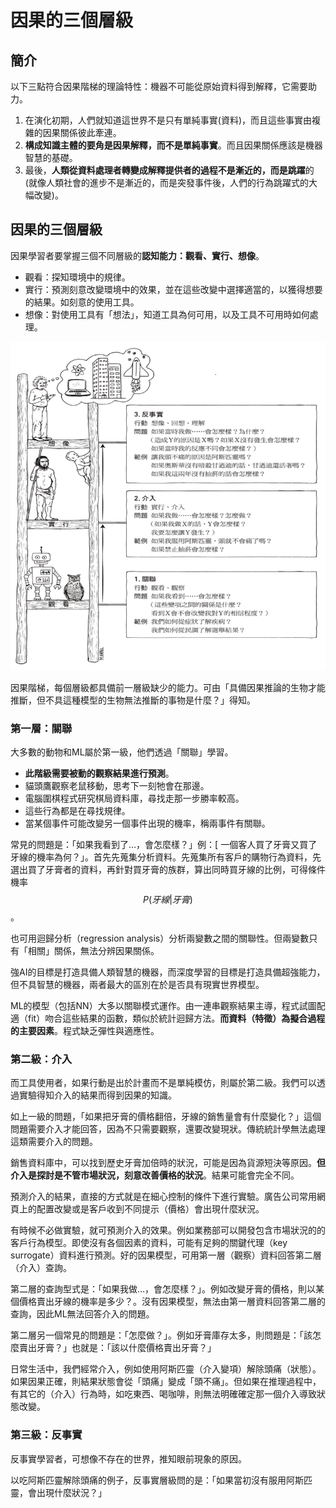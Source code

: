 # 因果的三個層級

## 簡介

以下三點符合因果階梯的理論特性：機器不可能從原始資料得到解釋，它需要助力。

1. 在演化初期，人們就知道這世界不是只有單純事實\(資料\)，而且這些事實由複雜的因果關係彼此牽連。
2. **構成知識主體的要角是因果解釋，而不是單純事實**。而且因果關係應該是機器智慧的基礎。
3. 最後，**人類從資料處理者轉變成解釋提供者的過程不是漸近的，而是跳躍**的\(就像人類社會的進步不是漸近的，而是突發事件後，人們的行為跳躍式的大幅改變\)。

## 因果的三個層級

因果學習者要掌握三個不同層級的**認知能力：觀看、實行、想像**。

* 觀看：探知環境中的規律。
* 實行：預測刻意改變環境中的效果，並在這些改變中選擇適當的，以獲得想要的結果。如刻意的使用工具。
* 想像：對使用工具有「想法」，知道工具為何可用，以及工具不可用時如何處理。

![&#x56E0;&#x679C;&#x968E;&#x68AF;](../.gitbook/assets/ladder-of-causation-min.png)

因果階梯，每個層級都具備前一層級缺少的能力。可由「具備因果推論的生物才能推斷，但不具這種模型的生物無法推斷的事物是什麼？」得知。

### 第一層：關聯

大多數的動物和ML屬於第一級，他們透過「關聯」學習。

* **此階級需要被動的觀察結果進行預測**。
* 貓頭鷹觀察老鼠移動，思考下一刻牠會在那邊。
* 電腦圍棋程式研究棋局資料庫，尋找走那一步勝率較高。
* 這些行為都是在尋找規律。
* 當某個事件可能改變另一個事件出現的機率，稱兩事件有關聯。

常見的問題是：「如果我看到了…，會怎麼樣？」例：\[ 一個客人買了牙膏又買了牙線的機率為何？」。首先先蒐集分析資料。先蒐集所有客戶的購物行為資料，先選出買了牙膏者的資料，再針對買牙膏的族群，算出同時買牙線的比例，可得條件機率$$P(牙線|牙膏)$$。

也可用迴歸分析（regression analysis）分析兩變數之間的關聯性。但兩變數只有「相關」關係，無法分辨因果關係。

強AI的目標是打造具備人類智慧的機器，而深度學習的目標是打造具備超強能力，但不具智慧的機器，兩者最大的區別在於是否具有現實世界模型。

ML的模型（包括NN）大多以關聯模式運作。由一連串觀察結果主導，程式試圖配適（fit）吻合這些結果的函數，類似於統計迴歸方法。**而資料（特徵）為擬合過程的主要因素**。程式缺乏彈性與適應性。

### 第二級：介入

而工具使用者，如果行動是出於計畫而不是單純模仿，則屬於第二級。我們可以透過實驗得知介入的結果而得到因果的知識。

如上一級的問題，「如果把牙膏的價格翻倍，牙線的銷售量會有什麼變化？」這個問題需要介入才能回答，因為不只需要觀察，還要改變現狀。傳統統計學無法處理這類需要介入的問題。

銷售資料庫中，可以找到歷史牙膏加倍時的狀況，可能是因為貨源短決等原因。**但介入是探討是不管市場狀況，刻意改善價格的狀況**。結果可能會完全不同。

預測介入的結果，直接的方式就是在細心控制的條件下進行實驗。廣告公司常用網頁上的配置改變或是客戶收到不同提示（價格）會出現什麼狀況。

有時候不必做實驗，就可預測介入的效果。例如業務部可以開發包含市場狀況的的客戶行為模型。即使沒有各個因素的資料，可能有足夠的關鍵代理（key surrogate）資料進行預測。好的因果模型，可用第一層（觀察）資料回答第二層（介入）查詢。

第二層的查詢型式是：「如果我做…，會怎麼樣？」。例如改變牙膏的價格，則以某個價格賣出牙線的機率是多少？。沒有因果模型，無法由第一層資料回答第二層的查詢，因此ML無法回答介入的問題。

第二層另一個常見的問題是：「怎麼做？」。例如牙膏庫存太多，則問題是：「該怎麼賣出牙膏？」也就是：「該以什麼價格賣出牙膏？」

日常生活中，我們經常介入，例如使用阿斯匹靈（介入變項）解除頭痛（狀態）。如果因果正確，則結果狀態會從「頭痛」變成「頭不痛」。但如果在推理過程中，有其它的（介入）行為時，如吃東西、喝咖啡，則無法明確確定那一個介入導致狀態改變。

### 第三級：反事實

反事實學習者，可想像不存在的世界，推知眼前現象的原因。

以吃阿斯匹靈解除頭痛的例子，反事實層級問的是：「如果當初沒有服用阿斯匹靈，會出現什麼狀況？」

